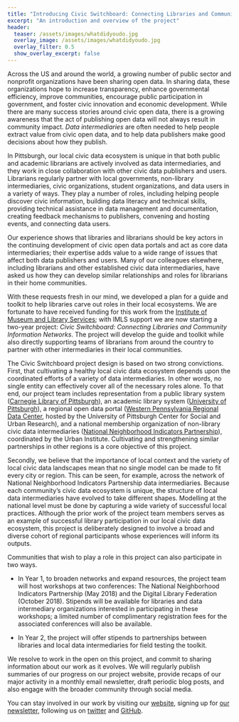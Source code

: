 ```yaml
---
title: "Introducing Civic Switchboard: Connecting Libraries and Community Information Networks"
excerpt: "An introduction and overview of the project"
header: 
  teaser: /assets/images/whatdidyoudo.jpg
  overlay_image: /assets/images/whatdidyoudo.jpg
  overlay_filter: 0.5
  show_overlay_excerpt: false
---
```


Across the US and around the world, a growing number of public sector and nonprofit organizations have been sharing open data. In sharing data, these organizations hope to increase transparency, enhance governmental efficiency, improve communities, encourage public participation in government, and foster civic innovation and economic development. While there are many success stories around civic open data, there is a growing awareness that the act of publishing open data will not always result in community impact. _Data intermediaries_ are often needed to help people extract value from civic open data, and to help data publishers make good decisions about how they publish.

In Pittsburgh, our local civic data ecosystem is unique in that both public and academic librarians are actively involved as data intermediaries, and they work in close collaboration with other civic data publishers and users. Librarians regularly partner with local governments, non-library intermediaries, civic organizations, student organizations, and data users in a variety of ways. They play a number of roles, including helping people discover civic information, building data literacy and technical skills, providing technical assistance in data management and documentation, creating feedback mechanisms to publishers, convening and hosting events, and connecting data users.

Our experience shows that libraries and librarians should be key actors in the continuing development of civic open data portals and act as core data intermediaries; their expertise adds value to a wide range of issues that affect both data publishers and users. Many of our colleagues elsewhere, including librarians and other established civic data intermediaries, have asked us how they can develop similar relationships and roles for librarians in their home communities. 

With these requests fresh in our mind, we developed a plan for a guide and toolkit to help libraries carve out roles in their local ecosystems. We are fortunate to have received funding for this work from the [Institute of Museum and Library Services](https://www.imls.gov/grants/awarded/lg-70-17-0146-17); with IMLS support we are now starting a two-year project: _Civic Switchboard: Connecting Libraries and Community Information Networks_. The project will develop the guide and toolkit while also directly supporting teams of librarians from around the country to partner with other intermediaries in their local communities.

The Civic Switchboard project design is based on two strong convictions. First, that cultivating a healthy local civic data ecosystem depends upon the coordinated efforts of a variety of data intermediaries. In other words, no single entity can effectively cover all of the necessary roles alone. To that end, our project team includes representation from a public library system ([Carnegie Library of Pittsburgh](https://www.carnegielibrary.org)), an academic library system ([University of Pittsburgh](http://www.library.pitt.edu/)), a regional open data portal ([Western Pennsylvania Regional Data Center](http://www.wprdc.org/), hosted by the University of Pittsburgh Center for Social and Urban Research), and a national membership organization of non-library civic data intermediaries ([National Neighborhood Indicators Partnership](https://www.neighborhoodindicators.org/)), coordinated by the Urban Institute. Cultivating and strengthening similar partnerships in other regions is a core objective of this project. 

Secondly, we believe that the importance of local context and the variety of local civic data landscapes mean that no single model can be made to fit every city or region. This can be seen, for example, across the network of National Neighborhood Indicators Partnership data intermediaries. Because each community’s civic data ecosystem is unique, the structure of local data intermediaries have evolved to take different shapes. Modelling at the national level must be done by capturing a wide variety of successful local practices. Although the prior work of the project team members serves as an example of successful library participation in our local civic data ecosystem, this project is deliberately designed to involve a broad and diverse cohort of regional participants whose experiences will inform its outputs. 

Communities that wish to play a role in this project can also participate in two ways. 

- In Year 1, to broaden networks and expand resources, the project team will host workshops at two conferences: The National Neighborhood Indicators Partnership (May 2018) and the Digital Library Federation (October 2018). Stipends will be available for libraries and data intermediary organizations interested in participating in these workshops; a limited number of complimentary registration fees for the associated conferences will also be available.

- In Year 2, the project will offer stipends to partnerships between libraries and local data intermediaries for field testing the toolkit.

We resolve to work in the open on this project, and commit to sharing information about our work as it evolves. We will regularly publish summaries of our progress on our project website, provide recaps of our major activity in a monthly email newsletter, draft periodic blog posts, and also engage with the broader community through social media.

You can stay involved in our work by visiting our [website](https://civic-switchboard.github.io/), signing up for [our newsletter](https://civicswitchboard.us17.list-manage.com/subscribe?u=530c4fdb234145e8e1e6b5307&id=3ae069cc9d), following us on [twitter](https://twitter.com/civicswitch) and [GitHub](https://github.com/orgs/civic-switchboard/).

